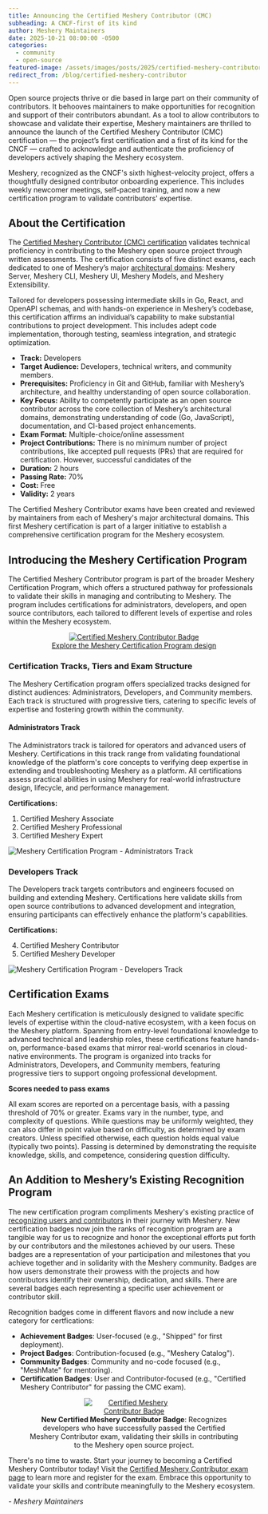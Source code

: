```yaml
---
title: Announcing the Certified Meshery Contributor (CMC)
subheading: A CNCF-first of its kind
author: Meshery Maintainers
date: 2025-10-21 08:00:00 -0500
categories: 
  - community
  - open-source
featured-image: /assets/images/posts/2025/certified-meshery-contributor/certified-meshery-contributor-hero.png
redirect_from: /blog/certified-meshery-contributor
---
```


Open source projects thrive or die based in large part on their community of contributors. It behooves maintainers to make opportunities for recognition and support of their contributors abundant. As a tool to allow contributors to showcase and validate their expertise, Meshery maintainers are thrilled to announce the launch of the Certified Meshery Contributor (CMC) certification — the project’s first certification and a first of its kind for the CNCF — crafted to acknowledge and authenticate the proficiency of developers actively shaping the Meshery ecosystem.

Meshery, recognized as the CNCF's sixth highest-velocity project, offers a thoughtfully designed contributor onboarding experience. This includes weekly newcomer meetings, self-paced training, and now a new certification program to validate contributors' expertise.

## About the Certification

The [Certified Meshery Contributor (CMC) certification](https://cloud.meshery.io/academy/certifications/c5ada327-8a58-4c8a-b9fa-51b95696488c/certified-meshery-contributor) validates technical proficiency in contributing to the Meshery open source project through written assessments. The certification consists of five distinct exams, each dedicated to one of Meshery’s major [architectural domains](https://docs.meshery.io/architecture): Meshery Server, Meshery CLI, Meshery UI, Meshery Models, and Meshery Extensibility.

Tailored for developers possessing intermediate skills in Go, React, and OpenAPI schemas, and with hands-on experience in Meshery’s codebase, this certification affirms an individual’s capability to make substantial contributions to project development. This includes adept code implementation, thorough testing, seamless integration, and strategic optimization.

- **Track:** Developers
- **Target Audience:** Developers, technical writers, and community members.
- **Prerequisites:** Proficiency in Git and GitHub, familiar with Meshery’s architecture, and healthy understanding of open source collaboration.
- **Key Focus:** Ability to competently participate as an open source contributor across the core collection of Meshery’s architectural domains, demonstrating understanding of code (Go, JavaScript), documentation, and CI-based project enhancements.
- **Exam Format:** Multiple-choice/online assessment
- **Project Contributions:** There is no minimum number of project contributions, like accepted pull requests (PRs) that are required for certification. However, successful candidates of the
- **Duration:** 2 hours
- **Passing Rate:** 70%
- **Cost:** Free
- **Validity:** 2 years

The Certified Meshery Contributor exams have been created and reviewed by maintainers from each of Meshery's major architectural domains. This first Meshery certification is part of a larger initiative to establish a comprehensive certification program for the Meshery ecosystem.

## Introducing the Meshery Certification Program

The Certified Meshery Contributor program is part of the broader Meshery Certification Program, which offers a structured pathway for professionals to validate their skills in managing and contributing to Meshery. The program includes certifications for administrators, developers, and open source contributors, each tailored to different levels of expertise and roles within the Meshery ecosystem.

<div style="text-align: center;">
<a href="https://kanvas.new/extension/meshmap?catalog-design=c2141477-379b-432e-b47e-1c89600235a5"><img alt="Certified Meshery Contributor Badge" src="/assets/images/posts/2025/certified-meshery-contributor/meshery-certification-program.png" style="max-width:800px"  /></a><br />
<a href="https://kanvas.new/extension/meshmap?catalog-design=c2141477-379b-432e-b47e-1c89600235a5">Explore the Meshery Certification Program design</a>
</div>

### Certification Tracks, Tiers and Exam Structure

The Meshery Certification program offers specialized tracks designed for distinct audiences: Administrators, Developers, and Community members. Each track is structured with progressive tiers, catering to specific levels of expertise and fostering growth within the community.

#### Administrators Track

The Administrators track is tailored for operators and advanced users of Meshery. Certifications in this track range from validating foundational knowledge of the platform's core concepts to verifying deep expertise in extending and troubleshooting Meshery as a platform. All certifications assess practical abilities in using Meshery for real-world infrastructure design, lifecycle, and performance management.

**Certifications:**

1. Certified Meshery Associate  
2. Certified Meshery Professional  
3. Certified Meshery Expert

<img align="center" src="/assets/images/posts/2025/certified-meshery-contributor/administrators-track.png" alt="Meshery Certification Program - Administrators Track" style="max-width:800px" />

### Developers Track

The Developers track targets contributors and engineers focused on building and extending Meshery. Certifications here validate skills from open source contributions to advanced development and integration, ensuring participants can effectively enhance the platform's capabilities.

**Certifications:**

4. Certified Meshery Contributor  
5. Certified Meshery Developer

<img align="center" src="/assets/images/posts/2025/certified-meshery-contributor/administrators-track.png" alt="Meshery Certification Program - Developers Track" style="max-width:800px" />

## Certification Exams

Each Meshery certification is meticulously designed to validate specific levels of expertise within the cloud-native ecosystem, with a keen focus on the Meshery platform. Spanning from entry-level foundational knowledge to advanced technical and leadership roles, these certifications feature hands-on, performance-based exams that mirror real-world scenarios in cloud-native environments. The program is organized into tracks for Administrators, Developers, and Community members, featuring progressive tiers to support ongoing professional development.

**Scores needed to pass exams**

All exam scores are reported on a percentage basis, with a passing threshold of 70% or greater. Exams vary in the number, type, and complexity of questions. While questions may be uniformly weighted, they can also differ in point value based on difficulty, as determined by exam creators. Unless specified otherwise, each question holds equal value (typically two points). Passing is determined by demonstrating the requisite knowledge, skills, and competence, considering question difficulty.

## An Addition to Meshery’s Existing Recognition Program

The new certification program compliments Meshery's existing practice of [recognizing users and contributors](/blog/2023/09/2023-9-2-meshery-badge-program/) in their journey with Meshery. New certification badges now join the ranks of recognition program are a tangible way for us to recognize and honor the exceptional efforts put forth by our contributors and the milestones achieved by our users. These badges are a representation of your participation and milestones that you achieve together and in solidarity with the Meshery community. Badges are how users demonstrate their prowess with the projects and how contributors identify their ownership, dedication, and skills. There are several badges each representing a specific user achievement or contributor skill.

Recognition badges come in different flavors and now include a new category for certfications:

* **Achievement Badges**: User-focused (e.g., "Shipped" for first deployment).  
* **Project Badges**: Contribution-focused (e.g., "Meshery Catalog").  
* **Community Badges**: Community and no-code focused (e.g., "MeshMate" for mentoring).  
* **Certification Badges**: User and Contributor-focused (e.g., "Certified Meshery Contributor" for passing the CMC exam).

<figure style="text-align: center;">
  <a href="/assets/images/posts/2025/certified-meshery-contributor/certified-meshery-contributor-badge.png">
<img alt="Certified Meshery Contributor Badge" src="/assets/images/posts/2025/certified-meshery-contributor/certified-meshery-contributor-badge.png" style="max-width:200px"  /></a>
  <figcaption ><b>New Certified Meshery Contributor Badge</b>: Recognizes developers who have successfully passed the Certified Meshery Contributor exam, validating their skills in contributing to the Meshery open source project.
</figcaption>
</figure>
  
There's no time to waste. Start your journey to becoming a Certified Meshery Contributor today! Visit the [Certified Meshery Contributor exam page](https://cloud.meshery.io/academy/certifications/c5ada327-8a58-4c8a-b9fa-51b95696488c/certified-meshery-contributor) to learn more and register for the exam. Embrace this opportunity to validate your skills and contribute meaningfully to the Meshery ecosystem.

_- Meshery Maintainers_